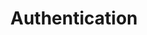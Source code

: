 ---
image: /![API Image](/images/logo.png){:class="img-responsive"}
title: Authentication
position: 1.2
description: ### You must authenticate before you can get data with the API
content_markdown: |-
  ##### The Technopedia Version 6.0 API is hosted by Flexera, so no installation is required.
  ###### In this document we provide you with inline examples about sending requests to the API. 
  ###### The cURL examples should work on most systems. Mac and Linux users typically have cURL installed already, although Windows users will likely need to install cURL.
  ###### The Technopedia Version 6.0 API uses OAuth for authentication. To authenticate a session, pass your key in the request header. Your API key should have been provided to you by Flexera support. If you do not have a key please contact support.
  ###### All errors will return JSON in the following format
left_code_blocks:
  - code_block: |-
      $.ajax({
        "url": "http://api.myapp.com/books/3",
        "type": "DELETE",
        "data": {
          "token": "YOUR_APP_KEY"
        },
        "success": function(data) {
          alert(data);
        }
      });
    title: jQuery
    language: javascript
right_code_blocks:
  - code_block: |2-
      {
        "id": 3,
        "status": "deleted"
      }
    title: Response
    language: json
  - code_block: |2-
      {
        "error": true,
        "message": "Book doesn't exist"
      }
    title: Error
    language: json
---